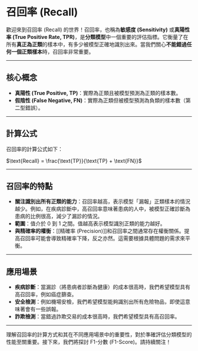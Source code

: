 # 召回率 (Recall)

歡迎來到召回率 (Recall) 的世界！召回率，也稱為**敏感度 (Sensitivity)** 或**真陽性率 (True Positive Rate, TPR)**，是**分類模型**中一個重要的評估指標。它衡量了在所有**真正為正類**的樣本中，有多少被模型正確地識別出來。當我們關心**不能錯過任何一個正類樣本**時，召回率非常重要。

---

## 核心概念

*   **真陽性 (True Positive, TP)**：實際為正類且被模型預測為正類的樣本數。
*   **假陰性 (False Negative, FN)**：實際為正類但被模型預測為負類的樣本數（第二型錯誤）。

---

## 計算公式

召回率的計算公式如下：

$\text{Recall} = \frac{\text{TP}}{\text{TP} + \text{FN}}$

---

## 召回率的特點

*   **關注識別出所有正類的能力**：召回率越高，表示模型「漏報」正類樣本的情況越少。例如，在疾病診斷中，高召回率意味著患病的人中，被模型正確診斷為患病的比例很高，減少了漏診的情況。
*   **範圍**：值介於 0 到 1 之間。值越高表示模型識別正類的能力越好。
*   **與精確率的權衡**：[[精確率 (Precision)]]和召回率之間通常存在權衡關係。提高召回率可能會導致精確率下降，反之亦然。這需要根據具體問題的需求來平衡。

---

## 應用場景

*   **疾病診斷**：當漏診（將患病者診斷為健康）的成本很高時，我們希望模型具有高召回率，例如癌症篩查。
*   **安全檢測**：例如機場安檢，我們希望模型能夠識別出所有危險物品，即使這意味著會有一些誤報。
*   **詐欺檢測**：當錯過詐欺交易的成本很高時，我們希望模型具有高召回率。

---

理解召回率的計算方式和其在不同應用場景中的重要性，對於準確評估分類模型的性能至關重要。接下來，我們將探討 F1-分數 (F1-Score)。請持續關注！
